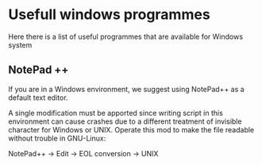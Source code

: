 # Usefull windows programmes

Here there is a list of useful programmes that are available for Windows system

## NotePad ++

If you are in a Windows environment, we suggest using NotePad++ as a
default text editor.

A single modification must be apported since writing script in this
environment can cause crashes due to a different treatment of invisible
character for Windows or UNIX. Operate this mod to make the file
readable without trouble in GNU-Linux:

NotePad++ → Edit → EOL conversion →  UNIX